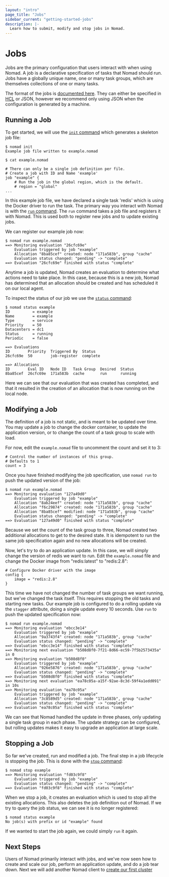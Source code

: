 ```yaml
---
layout: "intro"
page_title: "Jobs"
sidebar_current: "getting-started-jobs"
description: |-
  Learn how to submit, modify and stop jobs in Nomad.
---
```


# Jobs

Jobs are the primary configuration that users interact with when using
Nomad. A job is a declarative specification of tasks that Nomad should run.
Jobs have a globally unique name, one or many task groups, which are themselves
collections of one or many tasks.

The format of the jobs is [documented here](/docs/jobspec/index.html). They
can either be specified in [HCL](https://github.com/hashicorp/hcl) or JSON,
however we recommend only using JSON when the configuration is generated by a machine.

## Running a Job

To get started, we will use the [`init` command](/docs/commands/init.html) which
generates a skeleton job file:

```
$ nomad init
Example job file written to example.nomad

$ cat example.nomad

# There can only be a single job definition per file.
# Create a job with ID and Name 'example'
job "example" {
	# Run the job in the global region, which is the default.
	# region = "global"
...
```

In this example job file, we have declared a single task 'redis' which is using
the Docker driver to run the task. The primary way you interact with Nomad
is with the [`run` command](/docs/commands/run.html). The `run` command takes
a job file and registers it with Nomad. This is used both to register new
jobs and to update existing jobs.

We can register our example job now:

```
$ nomad run example.nomad
==> Monitoring evaluation "26cfc69e"
    Evaluation triggered by job "example"
    Allocation "8ba85cef" created: node "171a583b", group "cache"
    Evaluation status changed: "pending" -> "complete"
==> Evaluation "26cfc69e" finished with status "complete"
```

Anytime a job is updated, Nomad creates an evaluation to determine what
actions need to take place. In this case, because this is a new job, Nomad has
determined that an allocation should be created and has scheduled it on our
local agent.

To inspect the status of our job we use the [`status` command](/docs/commands/status.html):

```
$ nomad status example
ID          = example
Name        = example
Type        = service
Priority    = 50
Datacenters = dc1
Status      = running
Periodic    = false

==> Evaluations
ID        Priority  Triggered By  Status
26cfc69e  50        job-register  complete

==> Allocations
ID        Eval ID   Node ID   Task Group  Desired  Status
8ba85cef  26cfc69e  171a583b  cache       run      running
```

Here we can see that our evaluation that was created has completed, and that
it resulted in the creation of an allocation that is now running on the local node.

## Modifying a Job

The definition of a job is not static, and is meant to be updated over time.
You may update a job to change the docker container, to update the application version,
or to change the count of a task group to scale with load.

For now, edit the `example.nomad` file to uncomment the count and set it to 3:

```
# Control the number of instances of this group.
# Defaults to 1
count = 3
```

Once you have finished modifying the job specification, use `nomad run` to
push the updated version of the job:

```
$ nomad run example.nomad
==> Monitoring evaluation "127a49d0"
    Evaluation triggered by job "example"
    Allocation "8ab24eef" created: node "171a583b", group "cache"
    Allocation "f6c29874" created: node "171a583b", group "cache"
    Allocation "8ba85cef" modified: node "171a583b", group "cache"
    Evaluation status changed: "pending" -> "complete"
==> Evaluation "127a49d0" finished with status "complete"
```

Because we set the count of the task group to three, Nomad created two
additional allocations to get to the desired state. It is idempotent to
run the same job specification again and no new allocations will be created.

Now, let's try to do an application update. In this case, we will simply change
the version of redis we want to run. Edit the `example.nomad` file and change
the Docker image from "redis:latest" to "redis:2.8":

```
# Configure Docker driver with the image
config {
    image = "redis:2.8"
}
```

This time we have not changed the number of task groups we want running,
but we've changed the task itself. This requires stopping the old tasks
and starting new tasks. Our example job is configured to do a rolling update via
the `stagger` attribute, doing a single update every 10 seconds. Use `run` to push the updated
specification now:

```
$ nomad run example.nomad
==> Monitoring evaluation "ebcc3e14"
    Evaluation triggered by job "example"
    Allocation "9a3743f4" created: node "171a583b", group "cache"
    Evaluation status changed: "pending" -> "complete"
==> Evaluation "ebcc3e14" finished with status "complete"
==> Monitoring next evaluation "b508d8f0-7f21-8d66-ec59-7f5b2573435a" in 0
==> Monitoring evaluation "b508d8f0"
    Evaluation triggered by job "example"
    Allocation "926e5876" created: node "171a583b", group "cache"
    Evaluation status changed: "pending" -> "complete"
==> Evaluation "b508d8f0" finished with status "complete"
==> Monitoring next evaluation "ea78c05a-a15f-92ae-8c3d-59f4a1edd091" in 10s
==> Monitoring evaluation "ea78c05a"
    Evaluation triggered by job "example"
    Allocation "3c8589d5" created: node "171a583b", group "cache"
    Evaluation status changed: "pending" -> "complete"
==> Evaluation "ea78c05a" finished with status "complete"
```

We can see that Nomad handled the update in three phases, only updating a single task
group in each phase. The update strategy can be configured, but rolling updates makes
it easy to upgrade an application at large scale.

## Stopping a Job

So far we've created, run and modified a job. The final step in a job lifecycle
is stopping the job. This is done with the [`stop` command](/docs/commands/stop.html):

```
$ nomad stop example
==> Monitoring evaluation "fd03c9f8"
    Evaluation triggered by job "example"
    Evaluation status changed: "pending" -> "complete"
==> Evaluation "fd03c9f8" finished with status "complete"
```

When we stop a job, it creates an evaluation which is used to stop all
the existing allocations. This also deletes the job definition out of Nomad.
If we try to query the job status, we can see it is no longer registered:

```
$ nomad status example
No job(s) with prefix or id "example" found
```

If we wanted to start the job again, we could simply `run` it again.

## Next Steps

Users of Nomad primarily interact with jobs, and we've now seen
how to create and scale our job, perform an application update,
and do a job tear down. Next we will add another Nomad
client to [create our first cluster](cluster.html)

